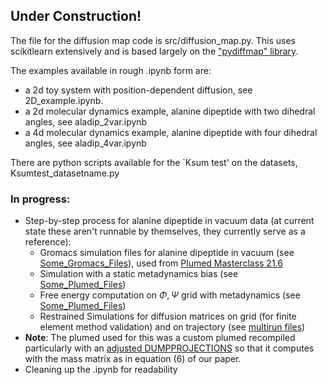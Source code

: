 ## Under Construction!

The file for the diffusion map code is src/diffusion_map.py. This uses scikitlearn extensively and is based largely on the ["pydiffmap" library](https://github.com/DiffusionMapsAcademics/pyDiffMap).

The examples available in rough .ipynb form are: 
-  a 2d toy system with position-dependent diffusion, see 2D_example.ipynb.
-  a 2d molecular dynamics example, alanine dipeptide with two dihedral angles, see aladip_2var.ipynb
-  a 4d molecular dynamics example, alanine dipeptide with four dihedral angles, see aladip_4var.ipynb

There are python scripts available for the `Ksum test' on the datasets, Ksumtest_datasetname.py

### In progress:
 - Step-by-step process for alanine dipeptide in vacuum data (at current state these aren't runnable by themselves, they currently serve as a reference):
   - Gromacs simulation files for alanine dipeptide in vacuum (see [Some_Gromacs_Files](molecular_dynamics/Some_Gromacs_Files/)), used from [Plumed Masterclass 21.6](https://www.plumed.org/doc-v2.7/user-doc/html/masterclass-21-6.html)
   - Simulation with a static metadynamics bias (see [Some_Plumed_Files](molecular_dynamics/Some_Plumed_Files))
   - Free energy computation on $\Phi, \Psi$ grid with metadynamics (see [Some_Plumed_Files](molecular_dynamics/Some_Plumed_Files)) 
   - Restrained Simulations for diffusion matrices on grid (for finite element method validation) and on trajectory (see [multirun files](molecular_dynamics/))
- **Note**: The plumed used for this was a custom plumed recompiled particularly with an [adjusted DUMPPROJECTIONS](molecular_dynamics/Some_Plumed_Files/Value.cpp) so that it computes with the mass matrix as in equation (6) of our paper.   
 - Cleaning up the .ipynb for readability
